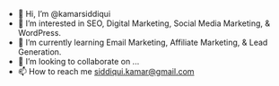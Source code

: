 - 👋 Hi, I’m @kamarsiddiqui
- 👀 I’m interested in SEO, Digital Marketing, Social Media Marketing, & WordPress.
- 🌱 I’m currently learning Email Marketing, Affiliate Marketing, & Lead Generation.
- 💞️ I’m looking to collaborate on ...
- 📫 How to reach me siddiqui.kamar@gmail.com

<!---
kamarsiddiqui/kamarsiddiqui is a ✨ special ✨ repository because its `README.md` (this file) appears on your GitHub profile.
You can click the Preview link to take a look at your changes.
--->
